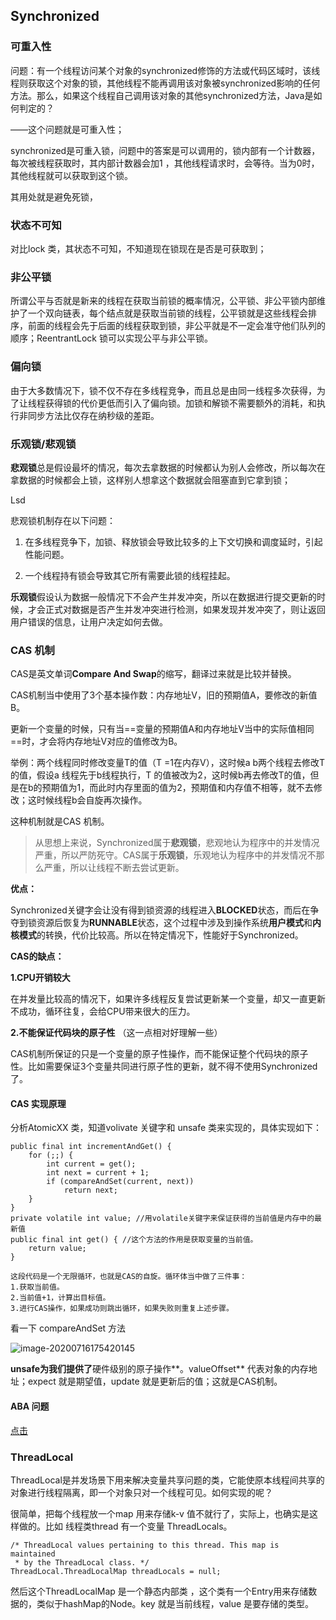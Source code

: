 ## Synchronized

### 可重入性

问题：有一个线程访问某个对象的synchronized修饰的方法或代码区域时，该线程则获取这个对象的锁，其他线程不能再调用该对象被synchronized影响的任何方法。那么，如果这个线程自己调用该对象的其他synchronized方法，Java是如何判定的？

——这个问题就是可重入性；

synchronized是可重入锁，问题中的答案是可以调用的，锁内部有一个计数器，每次被线程获取时，其内部计数器会加1 ，其他线程请求时，会等待。当为0时，其他线程就可以获取到这个锁。

其用处就是避免死锁，

### 状态不可知

对比lock 类，其状态不可知，不知道现在锁现在是否是可获取到；

### 非公平锁

所谓公平与否就是新来的线程在获取当前锁的概率情况，公平锁、非公平锁内部维护了一个双向链表，每个结点就是获取当前锁的线程，公平锁就是这些线程会排序，前面的线程会先于后面的线程获取到锁，非公平就是不一定会准守他们队列的顺序；ReentrantLock 锁可以实现公平与非公平锁。

### 偏向锁

由于大多数情况下，锁不仅不存在多线程竞争，而且总是由同一线程多次获得，为了让线程获得锁的代价更低而引入了偏向锁。加锁和解锁不需要额外的消耗，和执行非同步方法比仅存在纳秒级的差距。

### 乐观锁/悲观锁

**悲观锁**总是假设最坏的情况，每次去拿数据的时候都认为别人会修改，所以每次在拿数据的时候都会上锁，这样别人想拿这个数据就会阻塞直到它拿到锁；

Lsd

悲观锁机制存在以下问题：　　

1. 在多线程竞争下，加锁、释放锁会导致比较多的上下文切换和调度延时，引起性能问题。

2. 一个线程持有锁会导致其它所有需要此锁的线程挂起。

**乐观锁**假设认为数据一般情况下不会产生并发冲突，所以在数据进行提交更新的时候，才会正式对数据是否产生并发冲突进行检测，如果发现并发冲突了，则让返回用户错误的信息，让用户决定如何去做。

### CAS 机制

CAS是英文单词**Compare And Swap**的缩写，翻译过来就是比较并替换。

CAS机制当中使用了3个基本操作数：内存地址V，旧的预期值A，要修改的新值B。

更新一个变量的时候，只有当==变量的预期值A和内存地址V当中的实际值相同==时，才会将内存地址V对应的值修改为B。

举例：两个线程同时修改变量T的值（T =1在内存V），这时候a b两个线程去修改T的值，假设a 线程先于b线程执行，T 的值被改为2，这时候b再去修改T的值，但是在b的预期值为1，而此时内存里面的值为2，预期值和内存值不相等，就不去修改；这时候线程b会自旋再次操作。

这种机制就是CAS 机制。

> 从思想上来说，Synchronized属于**悲观锁**，悲观地认为程序中的并发情况严重，所以严防死守。CAS属于**乐观锁**，乐观地认为程序中的并发情况不那么严重，所以让线程不断去尝试更新。

**优点：**

Synchronized关键字会让没有得到锁资源的线程进入**BLOCKED**状态，而后在争夺到锁资源后恢复为**RUNNABLE**状态，这个过程中涉及到操作系统**用户模式**和**内核模式**的转换，代价比较高。所以在特定情况下，性能好于Synchronized。

**CAS的缺点：**

**1.CPU开销较大**

在并发量比较高的情况下，如果许多线程反复尝试更新某一个变量，却又一直更新不成功，循环往复，会给CPU带来很大的压力。

**2.不能保证代码块的原子性** （这一点相对好理解一些）

CAS机制所保证的只是一个变量的原子性操作，而不能保证整个代码块的原子性。比如需要保证3个变量共同进行原子性的更新，就不得不使用Synchronized了。

#### CAS 实现原理

分析AtomicXX 类，知道volivate 关键字和 unsafe 类来实现的，具体实现如下：

```
public final int incrementAndGet() {
    for (;;) {
        int current = get();
        int next = current + 1;
        if (compareAndSet(current, next))
            return next;
    }
}
private volatile int value; //用volatile关键字来保证获得的当前值是内存中的最新值
public final int get() { //这个方法的作用是获取变量的当前值。
    return value;
}
```

```
这段代码是一个无限循环，也就是CAS的自旋。循环体当中做了三件事：
1.获取当前值。
2.当前值+1，计算出目标值。
3.进行CAS操作，如果成功则跳出循环，如果失败则重复上述步骤。
```

看一下 compareAndSet 方法

![image-20200716175420145](https://tva1.sinaimg.cn/large/007S8ZIlgy1ggsyp87lsnj312y0iy126.jpg)

**unsafe为我们提供了**硬件级别的原子操作**。valueOffset**  代表对象的内存地址；expect 就是期望值，update 就是更新后的值；这就是CAS机制。

#### ABA 问题

[点击](https://mp.weixin.qq.com/s/nRnQKhiSUrDKu3mz3vItWg)



### ThreadLocal 

ThreadLocal是并发场景下用来解决变量共享问题的类，它能使原本线程间共享的对象进行线程隔离，即一个对象只对一个线程可见。如何实现的呢？

很简单，把每个线程放一个map 用来存储k-v 值不就行了，实际上，也确实是这样做的。比如 线程类thread 有一个变量 ThreadLocals。

```
/* ThreadLocal values pertaining to this thread. This map is maintained
 * by the ThreadLocal class. */
ThreadLocal.ThreadLocalMap threadLocals = null;
```

然后这个ThreadLocalMap 是一个静态内部类 ，这个类有一个Entry用来存储数据的，类似于hashMap的Node。key 就是当前线程，value 是要存储的类型。







